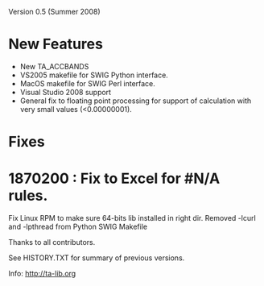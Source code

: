 Version 0.5 (Summer 2008)

New Features
============

- New TA_ACCBANDS
- VS2005 makefile for SWIG Python interface.
- MacOS makefile for SWIG Perl interface.
- Visual Studio 2008 support
- General fix to floating point processing for support
  of calculation with very small values (<0.00000001).

Fixes
=====

# 1870200 : Fix to Excel for #N/A rules.
Fix Linux RPM to make sure 64-bits lib installed in right dir.
Removed -lcurl and -lpthread from Python SWIG Makefile

Thanks to all contributors.

See HISTORY.TXT for summary of previous versions.

Info: <http://ta-lib.org>
